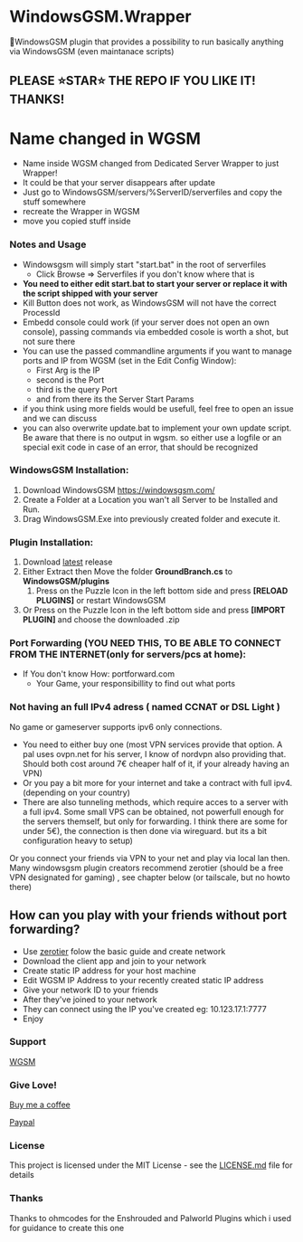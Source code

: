 # WindowsGSM.Wrapper
🧩WindowsGSM plugin that provides a possibility to run basically anything via WindowsGSM (even maintanace scripts)

## PLEASE ⭐STAR⭐ THE REPO IF YOU LIKE IT! THANKS!

# Name changed in WGSM
- Name inside WGSM changed from Dedicated Server Wrapper to just Wrapper!
- It could be that your server disappears after update
- Just go to WindowsGSM/servers/%ServerID/serverfiles and copy the stuff somewhere
- recreate the Wrapper in WGSM
- move you copied stuff inside

### Notes and Usage
- Windowsgsm will simply start "start.bat" in the root of serverfiles
  - Click Browse => Serverfiles if you don't know where that is
- **You need to either edit start.bat to start your server or replace it with the script shipped with your server**
- Kill Button does not work, as WindowsGSM will not have the correct ProcessId
- Embedd console could work (if your server does not open an own console), passing commands via embedded cosole is worth a shot, but not sure there
- You can use the passed commandline arguments if you want to manage ports and IP from WGSM (set in the Edit Config Window):
  - First Arg is the IP
  - second is the Port
  - third is the query Port
  - and from there its the Server Start Params
- if you think using more fields would be usefull, feel free to open an issue and we can discuss
- you can also overwrite update.bat to implement your own update script. Be aware that there is no output in wgsm. so either use a logfile or an special exit code in case of an error, that should be recognized


### WindowsGSM Installation: 
1. Download  WindowsGSM https://windowsgsm.com/ 
2. Create a Folder at a Location you wan't all Server to be Installed and Run.
3. Drag WindowsGSM.Exe into previously created folder and execute it.

### Plugin Installation:
1. Download [latest](https://https://github.com/Raziel7893/WindowsGSM.GroundBranch/releases/latest) release
2. Either Extract then Move the folder **GroundBranch.cs** to **WindowsGSM/plugins** 
    1. Press on the Puzzle Icon in the left bottom side and press **[RELOAD PLUGINS]** or restart WindowsGSM
3. Or Press on the Puzzle Icon in the left bottom side and press **[IMPORT PLUGIN]** and choose the downloaded .zip

### Port Forwarding (YOU NEED THIS, TO BE ABLE TO CONNECT FROM THE INTERNET(only for servers/pcs at home):
- If You don't know How: portforward.com
  - Your Game, your responsibillity to find out what ports

### Not having an full IPv4 adress ( named CCNAT or DSL Light )
No game or gameserver supports ipv6 only connections. 
- You need to either buy one (most VPN services provide that option. A pal uses ovpn.net for his server, I know of nordvpn also providing that. Should both cost around 7€ cheaper half of it, if your already having an VPN)
- Or you pay a bit more for your internet and take a contract with full ipv4. (depending on your country)
- There are also tunneling methods, which require acces to a server with a full ipv4. Some small VPS can be obtained, not powerfull enough for the servers themself, but only for forwarding. I think there are some for under 5€), the connection is then done via wireguard. but its a bit configuration heavy to setup) 

Or you connect your friends via VPN to your net and play via local lan then.
Many windowsgsm plugin creators recommend zerotier (should be a free VPN designated for gaming) , see chapter below (or tailscale, but no howto there)

## How can you play with your friends without port forwarding?
- Use [zerotier](https://www.zerotier.com/) folow the basic guide and create network
- Download the client app and join to your network
- Create static IP address for your host machine
- Edit WGSM IP Address to your recently created static IP address
- Give your network ID to your friends
- After they've joined to your network
- They can connect using the IP you've created eg: 10.123.17.1:7777
- Enjoy

### Support
[WGSM](https://discord.com/channels/590590698907107340/645730252672335893)

### Give Love!
[Buy me a coffee](https://ko-fi.com/raziel7893)

[Paypal](https://paypal.me/raziel7893)

### License
This project is licensed under the MIT License - see the <a href="https://github.com/raziel7893/WindowsGSM.GroundBranch/blob/main/LICENSE">LICENSE.md</a> file for details

### Thanks
Thanks to ohmcodes for the Enshrouded and Palworld Plugins which i used for guidance to create this one
